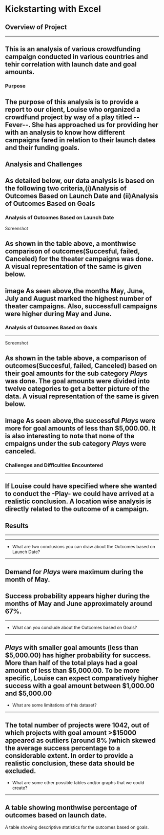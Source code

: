 # **Kickstarting with Excel**

## **Overview of Project**
---
This is an analysis of various crowdfunding campaign conducted in various countries and tehir correlation with launch date and goal amounts.
---
### **Purpose**

The purpose of this analysis is to provide a report to our client, Louise who organized a crowdfund project by way of a play titled --Fever--. She has approached us for providing her with an analysis to know how different campaigns fared in relation to their launch dates and their funding goals.
---
## **Analysis and Challenges**
As detailed below, our data analysis is based on the following two criteria,(i)Analysis of Outcomes Based on Launch Date and (ii)Analysis of Outcomes Based on Goals
---
### **Analysis of Outcomes Based on Launch Date**

Screenshot

As shown in the table above, a monthwise comparison of outcomes(Succesful, failed, Canceled) for the theater campaigns was done. A visual representation of the same is given below.
---
image
As seen above,the months May, June, July and August marked the highest number of theater campaigns. Also, successfull campaigns were higher during May and June.
---
### **Analysis of Outcomes Based on Goals**
---

Screenshot

As shown in the table above, a comparison of outcomes(Succesful, failed, Canceled) based on their goal amounts for the sub category _Plays_ was done. The goal amounts were divided into twelve categories to get a better picture of the data. A visual representation of the same is given below.
---
image
As seen above,the successful _Plays_ were more for goal amounts of less than $5,000.00. It is also interesting to note that none of the cmpaigns under the sub category _Plays_ were canceled.
---

### **Challenges and Difficulties Encountered**
---
If Louise could have specified where she wanted to conduct the -Play- we could have arrived at a realistic conclusion. A location wise analysis is directly related to the outcome of a campaign.
---
## **Results**
---
---
- What are two conclusions you can draw about the Outcomes based on Launch Date?
---
Demand for _Plays_ were maximum during the month of May. 
---
Success probability appears higher during the months of May and June approximately around 67%.
---
---
- What can you conclude about the Outcomes based on Goals?
---
_Plays_ with smaller goal amounts (less than $5,000.00) has higher probability for success.
More than half of the total plays had a goal amount of less than $5,000.00. To be more specific, Louise can expect comparatively higher success with a goal amount between $1,000.00 and $5,000.00
---
- What are some limitations of this dataset?
---
The total number of projects were 1042, out of which projects with goal amount >$15000 appeared as outliers (around 8% )which skewed the average success percentage to a considerable extent. In order to provide a realistic conclusion, these data should be excluded.
---
- What are some other possible tables and/or graphs that we could create?
---
A table showing monthwise percentage of outcomes based on launch date.
---
A table showing descriptive statistics for the outcomes based on goals.
